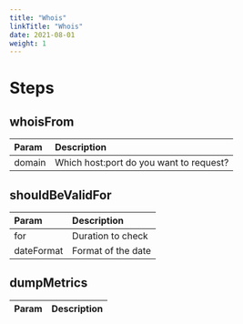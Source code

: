 ```yaml
---
title: "Whois"
linkTitle: "Whois"
date: 2021-08-01
weight: 1
---
```

# Steps

## whoisFrom
| Param | Description    |
|:----------|:-------------|
| domain      | Which host:port do you want to request?  |

## shouldBeValidFor
| Param | Description    |
|:----------|:-------------|
| for      | Duration to check |
| dateFormat | Format of the date |

## dumpMetrics
| Param | Description    |
|:----------|:-------------|